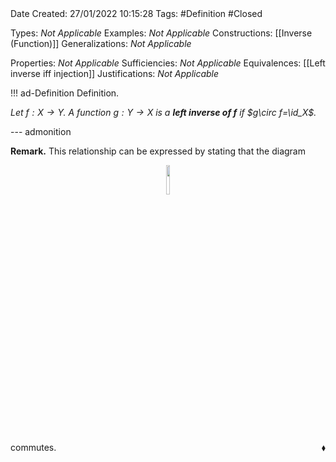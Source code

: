 <br />
<br />

Date Created: 27/01/2022 10:15:28
Tags: #Definition #Closed 

Types: _Not Applicable_
Examples: _Not Applicable_
Constructions: [[Inverse (Function)]]
Generalizations: _Not Applicable_

Properties: _Not Applicable_
Sufficiencies: _Not Applicable_
Equivalences: [[Left inverse iff injection]]
Justifications: _Not Applicable_

!!! ad-Definition Definition.

_Let $f:X\to Y$. A function $g:Y\to X$ is a **left inverse of $f$** if $g\circ f=\id_X$._

--- admonition

**Remark.** This relationship can be expressed by stating that the diagram

<center><img src="https://raw.githubusercontent.com/zhaoshenzhai/MathWiki/master/Images/09-02-2022_2230/image.svg", width=11%></center>

commutes.<span style="float:right;">$\blacklozenge$</span>
